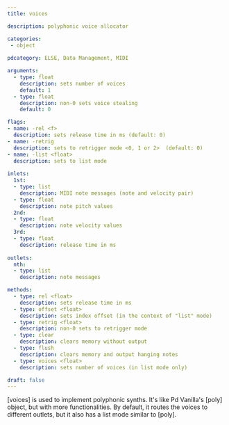 ```yaml
---
title: voices

description: polyphonic voice allocator

categories:
 - object
 
pdcategory: ELSE, Data Management, MIDI

arguments:
  - type: float
    description: sets number of voices 
    default: 1
  - type: float
    description: non-0 sets voice stealing
    default: 0

flags:
- name: -rel <f>
  description: sets release time in ms (default: 0)
- name: -retrig
  description: sets to retrigger mode <0, 1 or 2>  (default: 0)
- name: -list <float>
  description: sets to list mode
  
inlets:
  1st:
  - type: list
    description: MIDI note messages (note and velocity pair)
  - type: float
    description: note pitch values
  2nd:
  - type: float
    description: note velocity values
  3rd:
  - type: float
    description: release time in ms
    
outlets:
  nth:
  - type: list
    description: note messages

methods:
  - type: rel <float>
    description: sets release time in ms
  - type: offset <float>
    description: sets index offset (in the context of "list" mode)
  - type: retrig <float>
    description: non-0 sets to retrigger mode
  - type: clear
    description: clears memory without output
  - type: flush
    description: clears memory and output hanging notes
  - type: voices <float>
    description: sets number of voices (in list mode only)

draft: false
---
```


[voices] is used to implement polyphonic synths. It's like Pd Vanilla's [poly] object, but with more functionalities. By default, it routes the voices to different outlets, but it also has a list mode similar to [poly].
